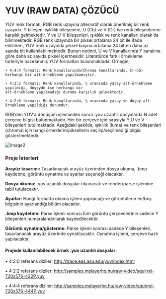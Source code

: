 # YUV (RAW DATA) ÇÖZÜCÜ

YUV renk formatı, RGB renk uzayına alternatif olarak önerilmiş bir renk uzayıdır. Y bileşeni ışıklılık bileşenine, U (Cb) ve V (Cr) ise renk bileşenlerine karşılık gelmektedir. Y ve U-V bileşenleri, ışıklılık ve renk kanalları olarak da bilinmektedir. RGB renk uzayında bir piksel ortalama 24 bit ile ifade edilirken, YUV renk uzayında piksel başına ortalama 24 bitten daha az sayıda bit kullanılabilmektedir. Bunun nedeni, U ve V kanallarında Y kanalına göre daha az sayıda piksel içermesidir. Literatürde farklı örnekleme türleriyle hazırlanmış YUV formatları bulunmaktadır. Örneğin;

    • 4:4:4 formatı: Renk kanallarında(Chroma kanallarında, Cr-Cb) herhangi bir alt-örnekleme yapılmamıştır.
    
    • 4:2:2 formatı: Renk kanallarında, ½ oranında yatay alt-örnekleme yapıldığı, düşeyde ise herhangi bir 
    alt-örnekleme yapılmadığı duruma karşılık gelmektedir. 

    • 4:2:0 formatı: Renk kanallarında, ½ oranında yatay ve düşey alt-örnekleme yapıldığı durumdur.

RGB’den YUV’a dönüşüm işleminden sonra .yuv uzantılı dosyalarda N adet çerçeve bilgisi bulunmaktadır. Her bir çerçeve için sırasıyla Y,U ve V bileşenleri tutulmaktadır. Aşağıdaki şekilde, ışıklılık (luma) ve renk bileşenleri (chroma) için hangi örneklerin/piksellerin seçilip/seçilmediği bilgisi gösterilmektedir. 

![image2](https://user-images.githubusercontent.com/21347887/75091588-1386d600-5580-11ea-8a55-f8b486c2ab05.png)

### Proje İsterleri

   **Arayüz tasarımı:** Tasarlanacak arayüz üzerinden dosya okuma, .bmp kaydetme, görüntü oynatma ve ayarlar seçeneği olacaktır.

   **Dosya okuma:** .yuv uzantılı dosyalar okunacak ve render/parse işlemine tabii tutulacaktır.

   **Ayarlar:** Hangi formatta okuma işlemi yapılacağı ve görüntülerin en/boy bilgisinin ayarlandığı 
    bölüm olacaktır.
    
   **.bmp kaydetme:** Parse işlemi sonrası tüm görüntü çerçevelerinin sadece Y bileşenleri numaralandırılarak kaydedilecektir.

   **Görüntü oynatma/gösterme:** Parse işlemi sonrası sadece Y bileşenleri, tasarlanacak arayüz üzerinde oynatılacaktır. Oynatma 
   işlemi, çerçeve bazlı yapılacaktır.

#### Projede kullanılabilecek örnek .yuv uzantılı dosyalar:

   • 4:2:0 referans diziler: http://trace.eas.asu.edu/yuv/index.html

   • 4:2:2 referans diziler: http://samples.mplayerhq.hu/raw-video/squirrel-720x576-422P.yuv

   • 4:4:4 referans diziler: http://samples.mplayerhq.hu/raw-video/squirrel-720x576-444P.yuv
   
   
